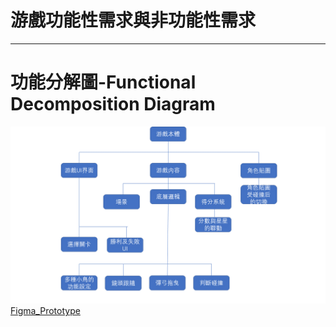 # 游戲功能性需求與非功能性需求


---
# 功能分解圖-Functional Decomposition Diagram
![](FDD.png "Functional Decomposition Diagram")
[Figma_Prototype](https://www.figma.com/proto/MvdXjIDhOMf1wYrrSlkXxd/Untitled?node-id=2%3A2&scaling=min-zoom&page-id=0%3A1&starting-point-node-id=2%3A2&show-proto-sidebar=1)
